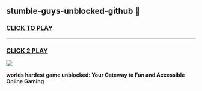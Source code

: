 
## stumble-guys-unblocked-github 👋
<h3>
<a href="https://premium.freeplayer.one?title=stumble-guys-unblocked-github&ref=14F">CLICK TO PLAY</a></h3>
<hr>

<h3>
<a href="https://premium.freeplayer.one?title=stumble-guys-unblocked-github&ref=14F">CLICK 2 PLAY</a>
  
</h3>

<a href="https://premium.freeplayer.one?title=stumble-guys-unblocked-github&ref=12F/"><img src="https://clearcache.store/games.png"></a>


**worlds hardest game unblocked: Your Gateway to Fun and Accessible Online Gaming**

